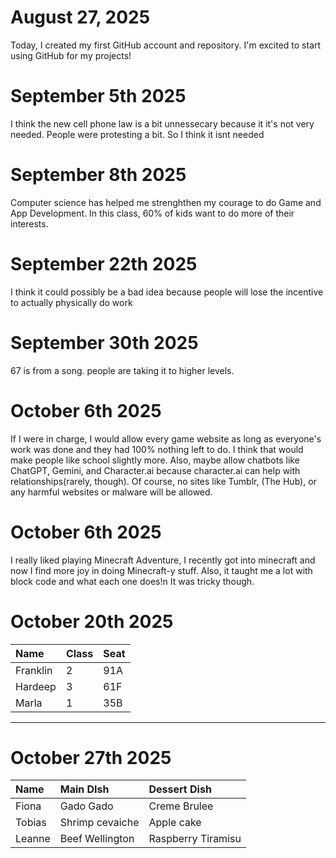 # August 27, 2025
Today, I created my first GitHub account and repository. I'm excited to start using GitHub for my projects!

# September 5th 2025
I think the new cell phone law is a bit unnessecary because it it's not very needed. People were protesting a bit. So I think it isnt needed 

# September 8th 2025
Computer science has helped me strenghthen my courage to do Game and App Development. In this class, 60% of kids want to do more of their interests.

# September 22th 2025
I think it could possibly be a bad idea because people will lose the incentive to actually physically do work

# September 30th 2025
67 is from a song. people are taking it to higher levels.

# October 6th 2025
If I were in charge, I would allow every game website as long as everyone's work was done and they had 100% nothing left to do. I think that would make people like school slightly more. Also, maybe allow chatbots like ChatGPT, Gemini, and Character.ai because character.ai can help with relationships(rarely, though). Of course, no sites like Tumblr, (The Hub), or any harmful websites or malware will be allowed.

# October 6th 2025

I really liked playing Minecraft Adventure, I recently got into minecraft and now I find more joy in doing Minecraft-y stuff. Also, it taught me a lot with block code and what each one does!n It was tricky though.

# October 20th 2025


| Name     | Class | Seat |
| :------- | :---- | :--- |
| Franklin |   2   |  91A |
| Hardeep  |   3   |  61F |
| Marla    |   1   |  35B |

---- 
# October 27th 2025

| Name     | Main DIsh | Dessert Dish |
| :------- | :---- | :--- |
| Fiona |   Gado Gado  |  Creme Brulee |
| Tobias  |  Shrimp cevaiche   |  Apple cake |
|  Leanne   |  Beef Wellington   |  Raspberry Tiramisu  |
